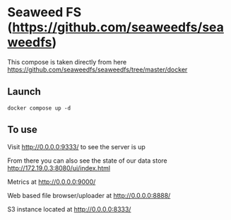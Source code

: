 # Seaweed FS (https://github.com/seaweedfs/seaweedfs)
This compose is taken directly from here https://github.com/seaweedfs/seaweedfs/tree/master/docker

## Launch 
`docker compose up -d`

## To use
Visit http://0.0.0.0:9333/ to see the server is up

From there you can also see the state of our data store http://172.19.0.3:8080/ui/index.html

Metrics at http://0.0.0.0:9000/

Web based file browser/uploader at http://0.0.0.0:8888/

S3 instance located at http://0.0.0.0:8333/